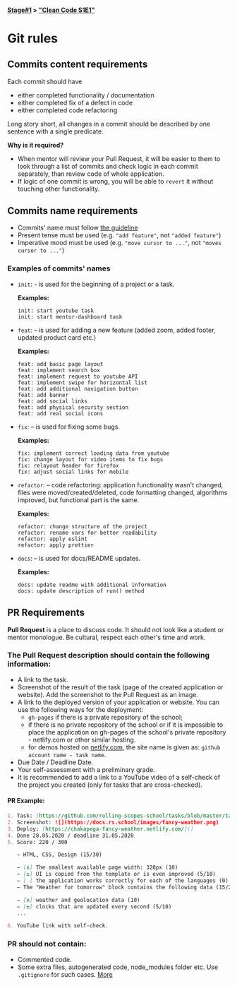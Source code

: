 #### [Stage#1](../../) > ["Clean Code S1E1"](../)

# Git rules

## Commits content requirements

Each commit should have

- either completed functionality / documentation
- either completed fix of a defect in code
- either completed code refactoring


Long story short, all changes in a commit should be described by one sentence with a single predicate.

**Why is it required?**

- When mentor will review your Pull Request, it will be easier to them to look through a list of commits and check logic in each commit separately, than review code of whole application.
- If logic of one commit is wrong, you will be able to `revert` it without touching other functionality.


## Commits name requirements

- Commits' name must follow [the guideline](https://www.conventionalcommits.org/en/v1.0.0/)
- Present tense must be used (e.g. `"add feature"`, not `"added feature"`)
- Imperative mood must be used (e.g. `"move cursor to ..."`, not `"moves cursor to ..."`)

### Examples of commits' names

- `init`: - is used for the beginning of a project or a task.

  **Examples:**

  ```
  init: start youtube task
  init: start mentor-dashboard task
  ```

- `feat`: – is used for adding a new feature (added zoom, added footer, updated product card etc.)

  **Examples:**

  ```
  feat: add basic page layout
  feat: implement search box
  feat: implement request to youtube API
  feat: implement swipe for horizontal list
  feat: add additional navigation button
  feat: add banner
  feat: add social links
  feat: add physical security section
  feat: add real social icons
  ```

- `fix`: – is used for fixing some bugs.

  **Examples:**

  ```
  fix: implement correct loading data from youtube
  fix: change layout for video items to fix bugs
  fix: relayout header for firefox
  fix: adjust social links for mobile
  ```

- `refactor`: – code refactoring: application functionality wasn't changed, files were moved/created/deleted, code formatting changed, algorithms improved, but functional part is the same.

  **Examples:**

  ```
  refactor: change structure of the project
  refactor: rename vars for better readability
  refactor: apply eslint
  refactor: apply prettier
  ```

- `docs`: – is used for docs/README updates.

  **Examples:**

  ```
  docs: update readme with additional information
  docs: update description of run() method
  ```

## PR Requirements

**Pull Request** is a place to discuss code. It should not look like a student or mentor monologue. Be cultural, respect each other's time and work.

### The Pull Request description should contain the following information:

- A link to the task.
- Screenshot of the result of the task (page of the created application or website). Add the screenshot to the Pull Request as an image.
- A link to the deployed version of your application or website. You can use the following ways for the deployment:
  - `gh-pages` if there is a private repository of the school;
  - if there is no private repository of the school or if it is impossible to place the application on gh-pages of the school's private repository - netlify.com or other similar hosting.
  - for demos hosted on [netlify.com](netlify.com), the site name is given as: `github account name - task name`.
- Due Date / Deadline Date.
- Your self-assessment with a preliminary grade.
- It is recommended to add a link to a YouTube video of a self-check of the project you created (only for tasks that are cross-checked).

#### PR Example:

```markdown
1. Task: [https://github.com/rolling-scopes-school/tasks/blob/master/tasks/fancy-weather.md]()
2. Screenshot: ![](https://docs.rs.school/images/fancy-weather.png)
3. Deploy: [https://chakapega-fancy-weather.netlify.com/]()
4. Done 28.05.2020 / deadline 31.05.2020
5. Score: 220 / 300

   – HTML, CSS, Design (15/30)

   – [x] The smallest available page width: 320px (10)
   – [±] UI is copied from the template or is even improved (5/10)
   – [ ] the application works correctly for each of the languages (0)
   – The "Weather for tomorrow" block contains the following data (15/20)

   – [x] weather and geolocation data (10)
   – [±] clocks that are updated every second (5/10)
   ...

6. YouTube link with self-check.
```

### PR should not contain:

- Commented code.
- Some extra files, autogenerated code, node_modules folder etc. Use `.gitignore` for such cases. [More](https://git-scm.com/docs/gitignore)